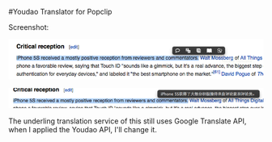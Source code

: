 #Youdao Translator for Popclip

Screenshot:

![screen shot 1](1.PNG)

![screen shot 2](2.PNG)

The underling translation service of this still uses Google Translate API, when I applied the Youdao API, I'll change it.